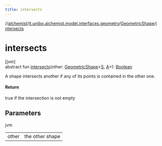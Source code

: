 ```yaml
---
title: intersects
---
```

//[alchemist](../../../index.html)/[it.unibo.alchemist.model.interfaces.geometry](../index.html)/[GeometricShape](index.html)/[intersects](intersects.html)



# intersects



[jvm]\
abstract fun [intersects](intersects.html)(other: [GeometricShape](index.html)<[S](index.html), [A](index.html)>): [Boolean](https://kotlinlang.org/api/latest/jvm/stdlib/kotlin/-boolean/index.html)



A shape intersects another if any of its points is contained in the other one.



#### Return



true if the intersection is not empty



## Parameters


jvm

| | |
|---|---|
| other | the other shape |




